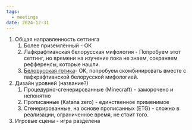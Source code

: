 ```yaml
---
tags:
  - meetings
date: 2024-12-31
---
```

1) Общая направленность сеттинга
	1) Более приземлённый - OK
	2) Лафкрафтианская белорусская мифология - Попробуем этот сеттинг, но времени на изучение пока не знаем, сохраняем рефференсы, которые нашли.
	3) [Белорусская готика](https://ru.wikipedia.org/wiki/%D0%91%D0%B5%D0%BB%D0%BE%D1%80%D1%83%D1%81%D1%81%D0%BA%D0%B0%D1%8F_%D0%B3%D0%BE%D1%82%D0%B8%D0%BA%D0%B0)- OK, попробуем скомбинировать вместе с лафкрафтианской белорусской мифологией.
2) Дизайн уровней (название?)
	1) Процедурно-сгенерированные (Minecraft) - заморочено и непонятно
	2) Прописанные (Katana zero) - единственное применимое
	3) Сгенерированные, на основе прописанных (ETG) - сложно в реализации, ограниченное время, не стоит того.
3) Игровые сцены - игра разделена 